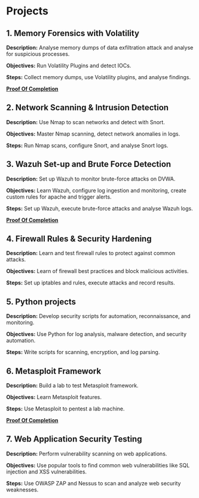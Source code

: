 # Projects

## 1. **Memory Forensics with Volatility**
**Description:** Analyse memory dumps of data exfiltration attack and analyse for suspicious processes.

**Objectives:** Run Volatility Plugins and detect IOCs.

**Steps:** Collect memory dumps, use Volatility plugins, and analyse findings.

**[Proof Of Completion](image/evidence.jpg)**

## 2. **Network Scanning & Intrusion Detection**
**Description:** Use Nmap to scan networks and detect with Snort.

**Objectives:** Master Nmap scanning, detect network anomalies in logs.

**Steps:** Run Nmap scans, configure Snort, and analyse Snort logs.



## 3. **Wazuh Set-up and Brute Force Detection**

**Description:** Set up Wazuh to monitor brute-force attacks on DVWA.

**Objectives:** Learn Wazuh, configure log ingestion and monitoring, create custom rules for apache and trigger alerts.

**Steps:** Set up Wazuh, execute brute-force attacks and analyse Wazuh logs.

**[Proof Of Completion](image/evidence.jpg)**


## 4. **Firewall Rules & Security Hardening**

**Description:** Learn and test firewall rules to protect against common attacks.

**Objectives:** Learn of firewall best practices and block malicious activities.

**Steps:** Set up iptables and rules, execute attacks and record results.



## 5. **Python projects**

**Description:** Develop security scripts for automation, reconnaissance, and monitoring.

**Objectives:** Use Python for log analysis, malware detection, and security automation.

**Steps:** Write scripts for scanning, encryption, and log parsing.



## 6. **Metasploit Framework**

**Description:** Build a lab to test Metasploit framework.

**Objectives:** Learn Metasploit features.

**Steps:** Use Metasploit to pentest a lab machine.


**[Proof Of Completion](image/evidence.jpg)**


## 7. **Web Application Security Testing**

**Description:** Perform vulnerability scanning on web applications.

**Objectives:** Use popular tools to find common web vulnerabilities like SQL injection and XSS vulnerabilities.

**Steps:** Use OWASP ZAP and Nessus to scan and analyze web security weaknesses.


